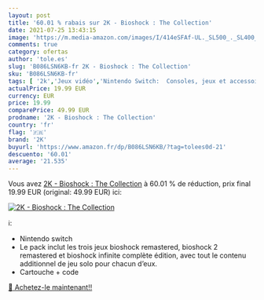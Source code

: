 ```yaml
---
layout: post
title: '60.01 % rabais sur 2K - Bioshock : The Collection'
date: 2021-07-25 13:43:15
image: 'https://m.media-amazon.com/images/I/414eSFAf-UL._SL500_._SL400_.jpg'
comments: true
category: ofertas
author: 'tole.es'
slug: 'B086LSN6KB-fr 2K - Bioshock : The Collection'
sku: 'B086LSN6KB-fr'
tags: [ '2k','Jeux vidéo','Nintendo Switch:  Consoles, jeux et accessoires', ]
actualPrice: 19.99 EUR
currency: EUR
price: 19.99
comparePrice: 49.99 EUR
prodname: '2K - Bioshock : The Collection'
country: 'fr'
flag: '🇫🇷'
brand: '2K'
buyurl: 'https://www.amazon.fr/dp/B086LSN6KB/?tag=tolees0d-21'
descuento: '60.01'
average: '21.535'
---
```


Vous avez [2K - Bioshock : The Collection](https://www.amazon.fr/dp/B086LSN6KB/?tag=tolees0d-21)  à  60.01 % de réduction, prix final  19.99 EUR (original: 49.99 EUR) ici:

[![2K - Bioshock : The Collection](https://m.media-amazon.com/images/I/414eSFAf-UL._SL500_._SL400_.jpg)](https://www.amazon.fr/dp/B086LSN6KB/?tag=tolees0d-21)

ℹ️:

- Nintendo switch
- Le pack inclut les trois jeux bioshock remastered, bioshock 2 remastered et bioshock infinite complète édition, avec tout le contenu additionnel de jeu solo pour chacun d’eux.
- Cartouche + code

[🛒 Achetez-le maintenant!!](https://www.amazon.fr/dp/B086LSN6KB/?tag=tolees0d-21)
